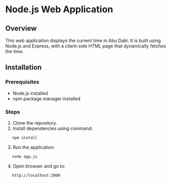 # Node.js Web Application

## Overview
This web application displays the current time in Abu Dabi. It is built using Node.js and Express, with a 
client-side HTML page that dynamically fetches the time.

## Installation
### Prerequisites
- Node.js installed
- npm package manager installed

### Steps
1. Clone the repository.
2. Install dependencies using command:
```
   npm install
```
3. Run the application:
```
   node app.js
```
4. Open browser and go to:
```
   http://localhost:3000
```
